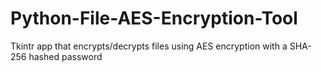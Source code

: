 # Python-File-AES-Encryption-Tool
Tkintr app that encrypts/decrypts files using AES encryption with a SHA-256 hashed password 
